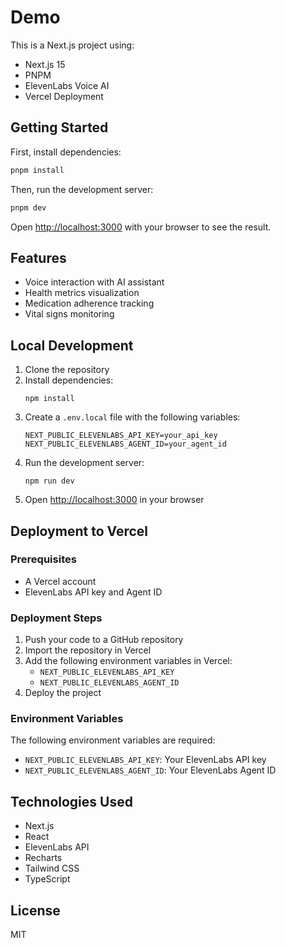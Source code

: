 # Demo

This is a Next.js project using:
- Next.js 15
- PNPM
- ElevenLabs Voice AI
- Vercel Deployment

## Getting Started

First, install dependencies:

```bash
pnpm install
```

Then, run the development server:

```bash
pnpm dev
```

Open [http://localhost:3000](http://localhost:3000) with your browser to see the result.

## Features

- Voice interaction with AI assistant
- Health metrics visualization
- Medication adherence tracking
- Vital signs monitoring

## Local Development

1. Clone the repository
2. Install dependencies:
   ```
   npm install
   ```
3. Create a `.env.local` file with the following variables:
   ```
   NEXT_PUBLIC_ELEVENLABS_API_KEY=your_api_key
   NEXT_PUBLIC_ELEVENLABS_AGENT_ID=your_agent_id
   ```
4. Run the development server:
   ```
   npm run dev
   ```
5. Open [http://localhost:3000](http://localhost:3000) in your browser

## Deployment to Vercel

### Prerequisites

- A Vercel account
- ElevenLabs API key and Agent ID

### Deployment Steps

1. Push your code to a GitHub repository
2. Import the repository in Vercel
3. Add the following environment variables in Vercel:
   - `NEXT_PUBLIC_ELEVENLABS_API_KEY`
   - `NEXT_PUBLIC_ELEVENLABS_AGENT_ID`
4. Deploy the project

### Environment Variables

The following environment variables are required:

- `NEXT_PUBLIC_ELEVENLABS_API_KEY`: Your ElevenLabs API key
- `NEXT_PUBLIC_ELEVENLABS_AGENT_ID`: Your ElevenLabs Agent ID

## Technologies Used

- Next.js
- React
- ElevenLabs API
- Recharts
- Tailwind CSS
- TypeScript

## License

MIT

